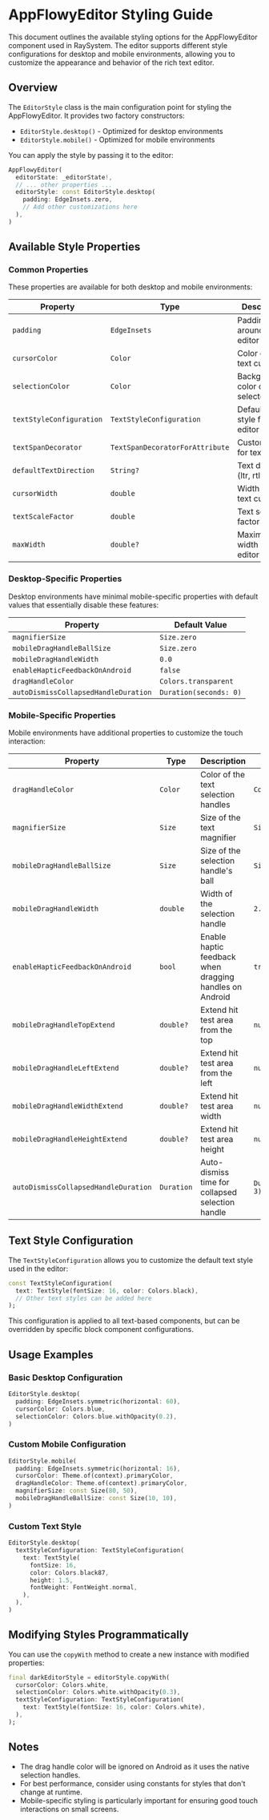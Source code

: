 # AppFlowyEditor Styling Guide

This document outlines the available styling options for the AppFlowyEditor component used in RaySystem. The editor supports different style configurations for desktop and mobile environments, allowing you to customize the appearance and behavior of the rich text editor.

## Overview

The `EditorStyle` class is the main configuration point for styling the AppFlowyEditor. It provides two factory constructors:
- `EditorStyle.desktop()` - Optimized for desktop environments
- `EditorStyle.mobile()` - Optimized for mobile environments

You can apply the style by passing it to the editor:

```dart
AppFlowyEditor(
  editorState: _editorState!,
  // ... other properties ...
  editorStyle: const EditorStyle.desktop(
    padding: EdgeInsets.zero,
    // Add other customizations here
  ),
)
```

## Available Style Properties

### Common Properties

These properties are available for both desktop and mobile environments:

| Property | Type | Description | Default (Desktop) | Default (Mobile) |
|----------|------|-------------|------------------|------------------|
| `padding` | `EdgeInsets` | Padding around the editor content | `EdgeInsets.symmetric(horizontal: 100)` | `EdgeInsets.symmetric(horizontal: 20)` |
| `cursorColor` | `Color` | Color of the text cursor | `Color(0xFF00BCF0)` | `Color(0xFF00BCF0)` |
| `selectionColor` | `Color` | Background color of selected text | `Color.fromARGB(53, 111, 201, 231)` | `Color.fromARGB(53, 111, 201, 231)` |
| `textStyleConfiguration` | `TextStyleConfiguration` | Default text style for the editor | See below | See below |
| `textSpanDecorator` | `TextSpanDecoratorForAttribute` | Customization for text spans | `defaultTextSpanDecoratorForAttribute` | `mobileTextSpanDecoratorForAttribute` |
| `defaultTextDirection` | `String?` | Text direction (ltr, rtl) | `null` | `null` |
| `cursorWidth` | `double` | Width of the text cursor | `2.0` | `2.0` |
| `textScaleFactor` | `double` | Text scaling factor | `1.0` | `1.0` |
| `maxWidth` | `double?` | Maximum width of the editor | `null` | `null` |

### Desktop-Specific Properties

Desktop environments have minimal mobile-specific properties with default values that essentially disable these features:

| Property | Default Value |
|----------|---------------|
| `magnifierSize` | `Size.zero` |
| `mobileDragHandleBallSize` | `Size.zero` |
| `mobileDragHandleWidth` | `0.0` |
| `enableHapticFeedbackOnAndroid` | `false` |
| `dragHandleColor` | `Colors.transparent` |
| `autoDismissCollapsedHandleDuration` | `Duration(seconds: 0)` |

### Mobile-Specific Properties

Mobile environments have additional properties to customize the touch interaction:

| Property | Type | Description | Default Value |
|----------|------|-------------|--------------|
| `dragHandleColor` | `Color` | Color of the text selection handles | `Color(0xFF00BCF0)` |
| `magnifierSize` | `Size` | Size of the text magnifier | `Size(72, 48)` |
| `mobileDragHandleBallSize` | `Size` | Size of the selection handle's ball | `Size(8, 8)` |
| `mobileDragHandleWidth` | `double` | Width of the selection handle | `2.0` |
| `enableHapticFeedbackOnAndroid` | `bool` | Enable haptic feedback when dragging handles on Android | `true` |
| `mobileDragHandleTopExtend` | `double?` | Extend hit test area from the top | `null` |
| `mobileDragHandleLeftExtend` | `double?` | Extend hit test area from the left | `null` |
| `mobileDragHandleWidthExtend` | `double?` | Extend hit test area width | `null` |
| `mobileDragHandleHeightExtend` | `double?` | Extend hit test area height | `null` |
| `autoDismissCollapsedHandleDuration` | `Duration` | Auto-dismiss time for collapsed selection handle | `Duration(seconds: 3)` |

## Text Style Configuration

The `TextStyleConfiguration` allows you to customize the default text style used in the editor:

```dart
const TextStyleConfiguration(
  text: TextStyle(fontSize: 16, color: Colors.black),
  // Other text styles can be added here
);
```

This configuration is applied to all text-based components, but can be overridden by specific block component configurations.

## Usage Examples

### Basic Desktop Configuration
```dart
EditorStyle.desktop(
  padding: EdgeInsets.symmetric(horizontal: 60),
  cursorColor: Colors.blue,
  selectionColor: Colors.blue.withOpacity(0.2),
)
```

### Custom Mobile Configuration
```dart
EditorStyle.mobile(
  padding: EdgeInsets.symmetric(horizontal: 16),
  cursorColor: Theme.of(context).primaryColor,
  dragHandleColor: Theme.of(context).primaryColor,
  magnifierSize: const Size(80, 50),
  mobileDragHandleBallSize: const Size(10, 10),
)
```

### Custom Text Style
```dart
EditorStyle.desktop(
  textStyleConfiguration: TextStyleConfiguration(
    text: TextStyle(
      fontSize: 16,
      color: Colors.black87,
      height: 1.5,
      fontWeight: FontWeight.normal,
    ),
  ),
)
```

## Modifying Styles Programmatically

You can use the `copyWith` method to create a new instance with modified properties:

```dart
final darkEditorStyle = editorStyle.copyWith(
  cursorColor: Colors.white,
  selectionColor: Colors.white.withOpacity(0.3),
  textStyleConfiguration: TextStyleConfiguration(
    text: TextStyle(fontSize: 16, color: Colors.white),
  ),
);
```

## Notes

- The drag handle color will be ignored on Android as it uses the native selection handles.
- For best performance, consider using constants for styles that don't change at runtime.
- Mobile-specific styling is particularly important for ensuring good touch interactions on small screens.